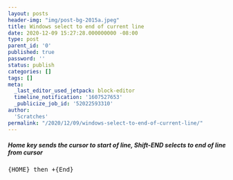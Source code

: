 ```yaml
---
layout: posts
header-img: "img/post-bg-2015a.jpeg"
title: Windows select to end of current line
date: 2020-12-09 15:27:28.000000000 -08:00
type: post
parent_id: '0'
published: true
password: ''
status: publish
categories: []
tags: []
meta:
  _last_editor_used_jetpack: block-editor
  timeline_notification: '1607527653'
  _publicize_job_id: '52022593310'
author:
  'Scratches'
permalink: "/2020/12/09/windows-select-to-end-of-current-line/"
---
```

##### Home key sends the cursor to start of line, Shift-END selects to end of line from cursor

<pre>{HOME} then +{End}</pre>
